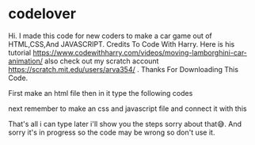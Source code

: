 # codelover
Hi. I made this code for new coders to make a car game out of HTML,CSS,And JAVASCRIPT. Credits To Code With Harry. Here is his tutorial https://www.codewithharry.com/videos/moving-lamborghini-car-animation/
also check out my scratch account https://scratch.mit.edu/users/arva354/ . Thanks For Downloading This Code.


First make an html file then in it type the following codes

<!DOCTYPE html>
<html lang="en">
<head>
    <meta charset="UTF-8">
    <meta http-equiv="X-UA-Compatible" content="IE=edge">
    <meta name="viewport" content="width=device-width, initial-scale=1.0">
    <title>Document</title>
</head>
<body>
    
</body>
</html>

next remember to make an css and javascript file and connect it with this

<link rel="stylesheet" href="style.css">
<script src="script.js"></script>

That's all i can type later i'll show you the steps sorry about that😅.
And sorry it's in progress so the code may be wrong so don't use it.

